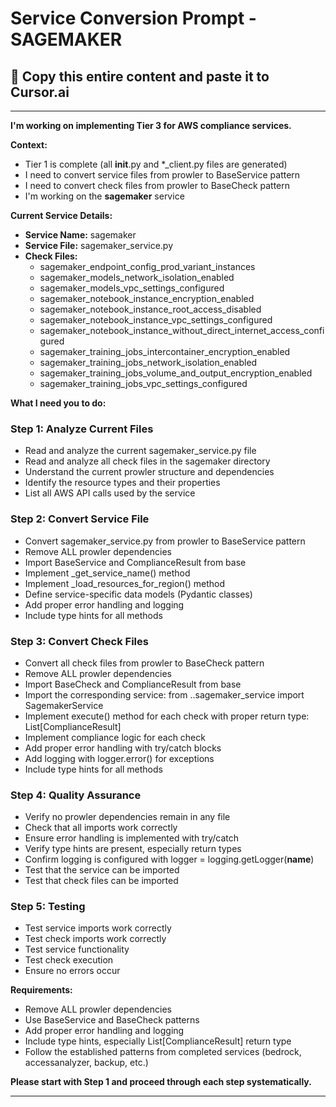 # Service Conversion Prompt - SAGEMAKER

## 🎯 Copy this entire content and paste it to Cursor.ai

---

**I'm working on implementing Tier 3 for AWS compliance services.**

**Context:**
- Tier 1 is complete (all __init__.py and *_client.py files are generated)
- I need to convert service files from prowler to BaseService pattern
- I need to convert check files from prowler to BaseCheck pattern
- I'm working on the **sagemaker** service

**Current Service Details:**
- **Service Name:** sagemaker
- **Service File:** sagemaker_service.py
- **Check Files:** 
  - sagemaker_endpoint_config_prod_variant_instances
  - sagemaker_models_network_isolation_enabled
  - sagemaker_models_vpc_settings_configured
  - sagemaker_notebook_instance_encryption_enabled
  - sagemaker_notebook_instance_root_access_disabled
  - sagemaker_notebook_instance_vpc_settings_configured
  - sagemaker_notebook_instance_without_direct_internet_access_configured
  - sagemaker_training_jobs_intercontainer_encryption_enabled
  - sagemaker_training_jobs_network_isolation_enabled
  - sagemaker_training_jobs_volume_and_output_encryption_enabled
  - sagemaker_training_jobs_vpc_settings_configured

**What I need you to do:**

### Step 1: Analyze Current Files
- Read and analyze the current sagemaker_service.py file
- Read and analyze all check files in the sagemaker directory
- Understand the current prowler structure and dependencies
- Identify the resource types and their properties
- List all AWS API calls used by the service

### Step 2: Convert Service File
- Convert sagemaker_service.py from prowler to BaseService pattern
- Remove ALL prowler dependencies
- Import BaseService and ComplianceResult from base
- Implement _get_service_name() method
- Implement _load_resources_for_region() method
- Define service-specific data models (Pydantic classes)
- Add proper error handling and logging
- Include type hints for all methods

### Step 3: Convert Check Files
- Convert all check files from prowler to BaseCheck pattern
- Remove ALL prowler dependencies
- Import BaseCheck and ComplianceResult from base
- Import the corresponding service: from ..sagemaker_service import SagemakerService
- Implement execute() method for each check with proper return type: List[ComplianceResult]
- Implement compliance logic for each check
- Add proper error handling with try/catch blocks
- Add logging with logger.error() for exceptions
- Include type hints for all methods

### Step 4: Quality Assurance
- Verify no prowler dependencies remain in any file
- Check that all imports work correctly
- Ensure error handling is implemented with try/catch
- Verify type hints are present, especially return types
- Confirm logging is configured with logger = logging.getLogger(__name__)
- Test that the service can be imported
- Test that check files can be imported

### Step 5: Testing
- Test service imports work correctly
- Test check imports work correctly
- Test service functionality
- Test check execution
- Ensure no errors occur

**Requirements:**
- Remove ALL prowler dependencies
- Use BaseService and BaseCheck patterns
- Add proper error handling and logging
- Include type hints, especially List[ComplianceResult] return type
- Follow the established patterns from completed services (bedrock, accessanalyzer, backup, etc.)

**Please start with Step 1 and proceed through each step systematically.**

---
